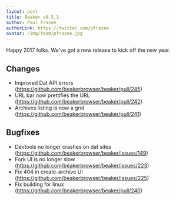 ```yaml
---
layout: post
title: Beaker v0.5.1
author: Paul Frazee
authorLink: https://twitter.com/pfrazee
avatar: /img/team/pfrazee.jpg
---
```


Happy 2017 folks. We've got a new release to kick off the new year.

## Changes
- Improved Dat API errors (https://github.com/beakerbrowser/beaker/pull/245)
- URL bar now prettifies the URL (https://github.com/beakerbrowser/beaker/pull/242)
- Archives listing is now a grid (https://github.com/beakerbrowser/beaker/pull/241)

## Bugfixes
- Devtools no longer crashes on dat sites (https://github.com/beakerbrowser/beaker/issues/149)
- Fork UI is no longer slow (https://github.com/beakerbrowser/beaker/issues/223)
- Fix 404 in create-archive UI (https://github.com/beakerbrowser/beaker/issues/225)
- Fix building for linux (https://github.com/beakerbrowser/beaker/pull/240)
